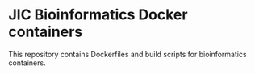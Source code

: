 # JIC Bioinformatics Docker containers

This repository contains Dockerfiles and build scripts for bioinformatics containers.
